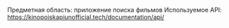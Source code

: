 Предметная область: приложение поиска фильмов
Используемое API: https://kinopoiskapiunofficial.tech/documentation/api/
